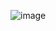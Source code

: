 ![image](https://github.com/ilrexho2011/Project-EULER-Possible-Solutions-Problems-101_to_200/assets/61479363/573a95cc-5fd1-4057-a4fd-3939ea69e476)


